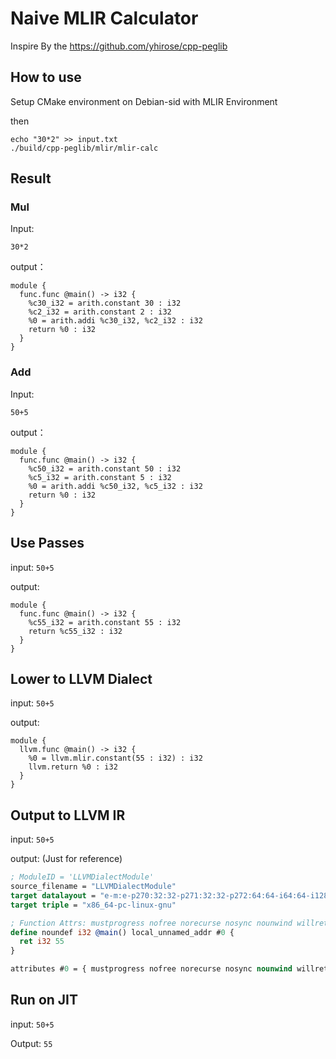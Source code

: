 # Naive MLIR Calculator

Inspire By the https://github.com/yhirose/cpp-peglib

## How to use

Setup CMake environment on Debian-sid with MLIR Environment

then

```
echo "30*2" >> input.txt
./build/cpp-peglib/mlir/mlir-calc
```

## Result

### Mul

Input:

```
30*2
```

output：

```
module {
  func.func @main() -> i32 {
    %c30_i32 = arith.constant 30 : i32
    %c2_i32 = arith.constant 2 : i32
    %0 = arith.addi %c30_i32, %c2_i32 : i32
    return %0 : i32
  }
}
```

### Add

Input:

```
50+5
```

output：

```
module {
  func.func @main() -> i32 {
    %c50_i32 = arith.constant 50 : i32
    %c5_i32 = arith.constant 5 : i32
    %0 = arith.addi %c50_i32, %c5_i32 : i32
    return %0 : i32
  }
}
```



## Use Passes

input: `50+5`

output:

```
module {
  func.func @main() -> i32 {
    %c55_i32 = arith.constant 55 : i32
    return %c55_i32 : i32
  }
}
```



## Lower to LLVM Dialect

input: `50+5`

output:

```
module {
  llvm.func @main() -> i32 {
    %0 = llvm.mlir.constant(55 : i32) : i32
    llvm.return %0 : i32
  }
}
```



## Output to LLVM IR

input: `50+5`

output: (Just for reference)

```llvm IR
; ModuleID = 'LLVMDialectModule'
source_filename = "LLVMDialectModule"
target datalayout = "e-m:e-p270:32:32-p271:32:32-p272:64:64-i64:64-i128:128-f80:128-n8:16:32:64-S128"
target triple = "x86_64-pc-linux-gnu"

; Function Attrs: mustprogress nofree norecurse nosync nounwind willreturn memory(none)
define noundef i32 @main() local_unnamed_addr #0 {
  ret i32 55
}

attributes #0 = { mustprogress nofree norecurse nosync nounwind willreturn memory(none) }
```



## Run on JIT

input: `50+5`

Output: `55`
